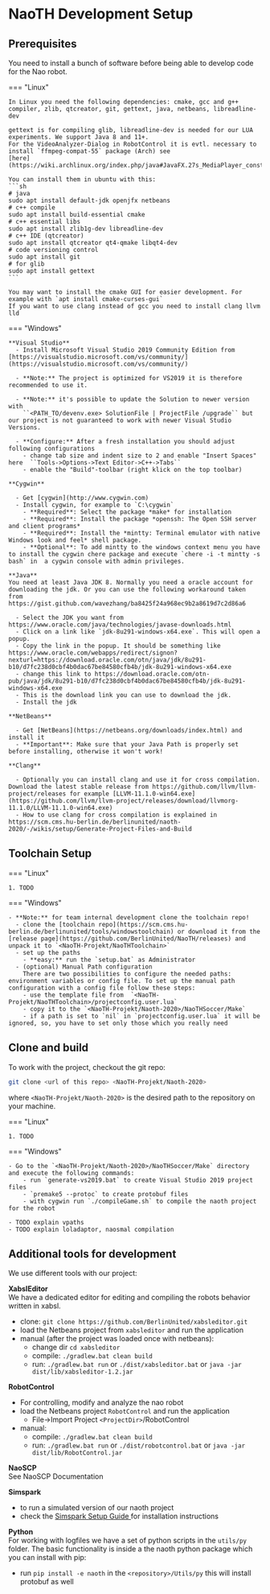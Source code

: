 # NaoTH Development Setup

## Prerequisites

You need to install a bunch of software before being able to develop code for the Nao robot.

=== "Linux"

    In Linux you need the following dependencies: cmake, gcc and g++ compiler, zlib, qtcreator, git, gettext, java, netbeans, libreadline-dev
    
    gettext is for compiling glib, libreadline-dev is needed for our LUA experiments. We support Java 8 and 11+. 
    For the VideoAnalyzer-Dialog in RobotControl it is evtl. necessary to install `ffmpeg-compat-55` package (Arch) see
    [here](https://wiki.archlinux.org/index.php/java#JavaFX.27s_MediaPlayer_constructor_throws_an_exception)

    You can install them in ubuntu with this:
    ```sh
    # java
    sudo apt install default-jdk openjfx netbeans
    # c++ compile
    sudo apt install build-essential cmake 
    # c++ essential libs
    sudo apt install zlib1g-dev libreadline-dev
    # c++ IDE (qtcreator)
    sudo apt install qtcreator qt4-qmake libqt4-dev 
    # code versioning control
    sudo apt install git
    # for glib
    sudo apt install gettext
    ```
    
    You may want to install the cmake GUI for easier development. For example with `apt install cmake-curses-gui`
    If you want to use clang instead of gcc you need to install clang llvm lld

=== "Windows"

    **Visual Studio**  
      - Install Microsoft Visual Studio 2019 Community Edition from [https://visualstudio.microsoft.com/vs/community/](https://visualstudio.microsoft.com/vs/community/) 

      - **Note:** The project is optimized for VS2019 it is therefore recommended to use it.  

      - **Note:** it's possible to update the Solution to newer version with 
        ``<PATH_TO/devenv.exe> SolutionFile | ProjectFile /upgrade`` but our project is not guaranteed to work with newer Visual Studio Versions.  

      - **Configure:** After a fresh installation you should adjust following configurations
        - change tab size and indent size to 2 and enable "Insert Spaces" here  ``Tools->Options->Text Editor->C++->Tabs``
        - enable the "Build"-toolbar (right klick on the top toolbar) 

    **Cygwin**  

      - Get [cygwin](http://www.cygwin.com)
      - Install cygwin, for example to `C:\cygwin`  
        - **Required**: Select the package *make* for installation  
        - **Required**: Install the package *openssh: The Open SSH server and client programs*  
        - **Required**: Install the *mintty: Terminal emulator with native Windows look and feel* shell package.  
        - **Optional**: To add mintty to the windows context menu you have to install the cygwin chere package and execute `chere -i -t mintty -s bash` in  a cygwin console with admin privileges.

    **Java**  
    You need at least Java JDK 8. Normally you need a oracle account for downloading the jdk. Or you can use the following workaround taken from https://gist.github.com/wavezhang/ba8425f24a968ec9b2a8619d7c2d86a6

      - Select the JDK you want from https://www.oracle.com/java/technologies/javase-downloads.html  
      - Click on a link like `jdk-8u291-windows-x64.exe`. This will open a popup.   
      - Copy the link in the popup. It should be something like https://www.oracle.com/webapps/redirect/signon?nexturl=https://download.oracle.com/otn/java/jdk/8u291-b10/d7fc238d0cbf4b0dac67be84580cfb4b/jdk-8u291-windows-x64.exe  
      - change this link to https://download.oracle.com/otn-pub/java/jdk/8u291-b10/d7fc238d0cbf4b0dac67be84580cfb4b/jdk-8u291-windows-x64.exe  
      - This is the download link you can use to download the jdk.  
      - Install the jdk
    
    **NetBeans**  

      - Get [NetBeans](https://netbeans.org/downloads/index.html) and install it  
      - **Important**: Make sure that your Java Path is properly set before installing, otherwise it won't work!  

    **Clang**    

      - Optionally you can install clang and use it for cross compilation. Download the latest stable release from https://github.com/llvm/llvm-project/releases for example [LLVM-11.1.0-win64.exe](https://github.com/llvm/llvm-project/releases/download/llvmorg-11.1.0/LLVM-11.1.0-win64.exe)  
      - How to use clang for cross compilation is explained in https://scm.cms.hu-berlin.de/berlinunited/naoth-2020/-/wikis/setup/Generate-Project-Files-and-Build

## Toolchain Setup
=== "Linux"

    1. TODO

=== "Windows"

    - **Note:** for team internal development clone the toolchain repo!  
      - clone the [toolchain repo](https://scm.cms.hu-berlin.de/berlinunited/tools/windowstoolchain) or download it from the [release page](https://github.com/BerlinUnited/NaoTH/releases) and unpack it to `<NaoTH-Projekt/NaoTHToolchain>`  
      - set up the paths  
        - **easy:** run the `setup.bat` as Administrator  
      - (optional) Manual Path configuration  
        There are two possibilities to configure the needed paths: environment variables or config file. To set up the manual path configuration with a config file follow these steps:
        - use the template file from  `<NaoTH-Projekt/NaoTHToolchain>/projectconfig.user.lua`
        - copy it to the `<NaoTH-Projekt/Naoth-2020>/NaoTHSoccer/Make`
        - if a path is set to `nil` in `projectconfig.user.lua` it will be ignored, so, you have to set only those which you really need

## Clone and build
To work with the project, checkout the git repo:
```sh
git clone <url of this repo> <NaoTH-Projekt/Naoth-2020>
```
where `<NaoTH-Projekt/Naoth-2020>` is the desired path to the repository on your machine.

=== "Linux"

    1. TODO

=== "Windows"

    - Go to the `<NaoTH-Projekt/Naoth-2020>/NaoTHSoccer/Make` directory and execute the following commands:  
        - run `generate-vs2019.bat` to create Visual Studio 2019 project files
        - `premake5 --protoc` to create protobuf files
        - with cygwin run `./compileGame.sh` to compile the naoth project for the robot

    - TODO explain vpaths
    - TODO explain loladaptor, naosmal compilation

## Additional tools for development
We use different tools with our project:

**XabslEditor**  
We have a dedicated editor for editing and compiling the robots behavior written in xabsl.
  - clone: `git clone https://github.com/BerlinUnited/xabsleditor.git`  
  - load the Netbeans project from `xabsleditor` and run the application  
  - manual (after the project was loaded once with netbeans):  
    - change dir `cd xabsleditor`  
    - compile: `./gradlew.bat clean build`  
    - run: `./gradlew.bat run` or `./dist/xabsleditor.bat` or `java -jar dist/lib/xabsleditor-1.2.jar`  
 
**RobotControl**  
  - For controlling, modify and analyze the nao robot
  - load the Netbeans project `RobotControl` and run the application
    - File->Import Project `<ProjectDir>`/RobotControl
  - manual:
    - compile: `./gradlew.bat clean build`
    - run: `./gradlew.bat run` or `./dist/robotcontrol.bat` or `java -jar dist/lib/RobotControl.jar`
 
**NaoSCP**  
See NaoSCP Documentation
 
**Simspark**  
  - to run a simulated version of our naoth project  
  - check the [Simspark Setup Guide ](Simspark-Windows-Setup) for installation instructions  
 
**Python**   
For working with logfiles we have a set of python scripts in the `utils/py` folder. The basic functionality is inside a the naoth python package which you can install with pip:    
   - run `pip install -e naoth` in the `<repository>/Utils/py` this will install protobuf as well 
